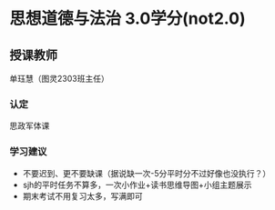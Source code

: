 # 思想道德与法治  3.0学分(not2.0)
## 授课教师
单珏慧（图灵2303班主任）

### 认定
思政军体课

### 学习建议
- 不要迟到、更不要缺课（据说缺一次-5分平时分不过好像也没执行？）
- sjh的平时任务不算多，一次小作业+读书思维导图+小组主题展示
- 期末考试不用复习太多，写满即可